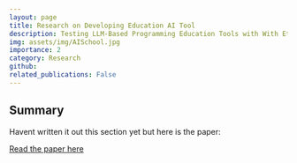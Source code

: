 ```yaml
---
layout: page
title: Research on Developing Education AI Tool 
description: Testing LLM-Based Programming Education Tools with With Ethan Jeffers & Ethan Wrasman.
img: assets/img/AISchool.jpg
importance: 2
category: Research
github: 
related_publications: False
---
```


## Summary

Havent written it out this section yet but here is the paper:

[Read the paper here](https://www.linkedin.com/in/hugo-garrido-lestache/overlay/1757781270131/single-media-viewer/?profileId=ACoAAD3RR7AB2vFWrOjfjBW97wVjVVvYMhRs16g)
